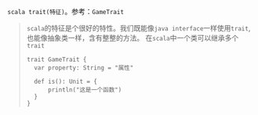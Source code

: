 `scala trait(特征)`。参考：`GameTrait`
> `scala`的特征是个很好的特性。我们既能像`java interface`一样使用`trait`,也能像抽象类一样，含有整整的方法。
> 在`scala`中一个类可以继承多个`trait`
> 
> ```
> trait GameTrait {
>   var property: String = "属性"
> 
>   def is(): Unit = {
>       println("这是一个函数")
>   }
> }
> ```